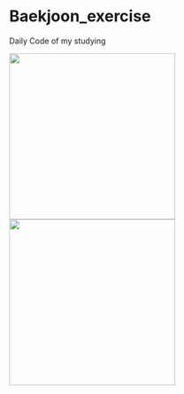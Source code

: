 # Baekjoon_exercise
Daily Code of my studying

<img src="https://media.vlpt.us/images/xxhaileypark/post/8c4a3b45-7a20-4bee-bc98-48586c498587/Python-language.png" width=300 height=300>
<img src="https://media.vlpt.us/images/sjy5386/post/b5bbdc83-21b6-4637-801d-6bdbc0e78d44/Java_Logo.png" width=300 height=300>
